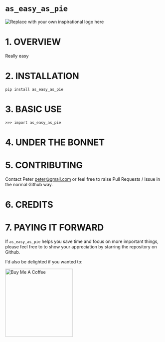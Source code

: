 # `as_easy_as_pie`
![Replace with your own inspirational logo here](https://github.com/PFython/easypypi/blob/main/easypypi.png?raw=true)

# 1. OVERVIEW
Really easy

# 2. INSTALLATION

    pip install as_easy_as_pie


# 3. BASIC USE

    >>> import as_easy_as_pie


# 4. UNDER THE BONNET

# 5. CONTRIBUTING

Contact Peter peter@gmail.com or feel free to raise Pull Requests / Issue in the normal Github way.

# 6. CREDITS

# 7. PAYING IT FORWARD


If `as_easy_as_pie` helps you save time and focus on more important things, please feel free to to show your appreciation by starring the repository on Github.

I'd also be delighted if you wanted to:

<a href="https://www.buymeacoffee.com/{self.Github_username}" target="_blank"><img src="https://cdn.buymeacoffee.com/buttons/v2/arial-yellow.png" alt="Buy Me A Coffee" width="217px" ></a>
